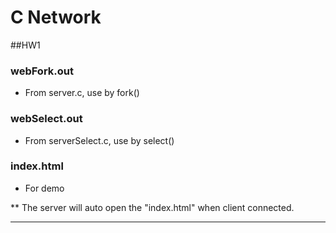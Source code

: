 # C Network

##HW1

### webFork.out

- From server.c, use by fork()

### webSelect.out

- From serverSelect.c, use by select()

### index.html

- For demo 

** The server will auto open the "index.html" when client connected.

_____

